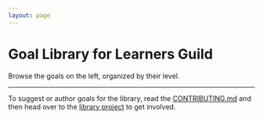 ```yaml
---
layout: page
---
```


# Goal Library for Learners Guild

Browse the goals on the left, organized by their level.

---

To suggest or author goals for the library, read the [CONTRIBUTING.md][contributing] and then head over to the [library project][library-project] to get involved.

[library-project]: https://github.com/GuildCrafts/web-development-js/projects/1
[contributing]: https://github.com/GuildCrafts/web-development-js/blob/master/CONTRIBUTING.md

